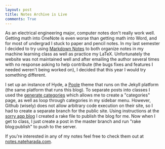 ```yaml
---
layout: post
title: Notes Archive is Live 
comments: True
---
```

As an electrical engineering major, computer notes don't really work well. Getting math into OneNote is even worse than getting math into Word, and for most of undergrad I stuck to paper and pencil notes. In my last semester I decided to try using [Markdown Notes](http://www.markdownnotes.com) to both organize notes in my machine learning class as well as practice my LaTeX. Unfortunately the website was not maintained well and after emailing the author several times with no response asking to help contribute (the bugs fixes and features I needed weren't being worked on), I decided that this year I would try something different.

I set up an instance of Hyde, a [Poole](http://www.getpoole.com) theme that runs on the Jekyll platform (the same platform that runs this blog). To separate posts into classes I used the [generate categories](http://github.com/recurser/jekyll-plugins) which allows me to create a "categories" page, as well as loop through categories in my sidebar menu. However, Github (wisely) does not allow arbitrary code execution on their site, so I had to create a separate branch for the public site. Using instructions at the [sorry app blog](http://blog.sorryapp.com/blogging-with-jekyll/2014/01/31/using-jekyll-plugins-on-github-pages.html) I created a rake file to publish the blog for me. Now when I get to class, I just create a post in the master branch and run "rake blog:publish" to push to the server.

If you're interested in any of my notes feel free to check them out at [notes.nateharada.com](http://notes.nateharada.com).
